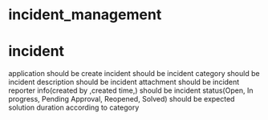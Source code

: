 # incident_management


# incident
application should be create incident
should be incident category
should be incident description
should be incident attachment
should be incident reporter info(created by ,created time,)
should be incident status(Open, In progress, Pending Approval, Reopened, Solved)
should be expected solution duration according to category
